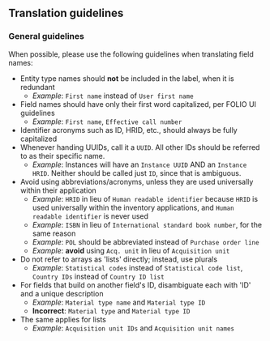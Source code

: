 ## Translation guidelines

### General guidelines

When possible, please use the following guidelines when translating field names:

- Entity type names should **not** be included in the label, when it is redundant
  - _Example_: `First name` instead of `User first name`
- Field names should have only their first word capitalized, per FOLIO UI guidelines
  - _Example_: `First name`, `Effective call number`
- Identifier acronyms such as ID, HRID, etc., should always be fully capitalized
- Whenever handing UUIDs, call it a `UUID`. All other IDs should be referred to as their specific name.
  - _Example_: Instances will have an `Instance UUID` AND an `Instance HRID`. Neither should be called just `ID`, since that is ambiguous.
- Avoid using abbreviations/acronyms, unless they are used universally within their application
  - _Example_: `HRID` in lieu of `Human readable identifier` because `HRID` is used universally within the inventory applications, and `Human readable identifier` is never used
  - _Example_: `ISBN` in lieu of `International standard book number`, for the same reason
  - _Example_: `POL` should be abbreviated instead of `Purchase order line`
  - _Example_: **avoid** using `Acq. unit` in lieu of `Acquisition unit`
- Do not refer to arrays as 'lists' directly; instead, use plurals
  - _Example_: `Statistical codes` instead of `Statistical code list`, `Country IDs` instead of `Country ID list`
- For fields that build on another field's ID, disambiguate each with 'ID' and a unique description
  - _Example_: `Material type name` and `Material type ID`
  - **Incorrect**: `Material type` and `Material type ID`
- The same applies for lists
  - _Example_: `Acquisition unit IDs` and `Acquisition unit names`
